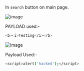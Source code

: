 
In `search` button on main page.

![image](https://user-images.githubusercontent.com/68326057/128556992-af015b87-8811-4e12-bfdc-130508987ff8.png)

PAYLOAD used:-

```bash
<b><i>Testing</i></b>
```



![image](https://user-images.githubusercontent.com/68326057/128557100-9bb94475-cd23-49f9-a37b-bb84dca1bee3.png)

Payload Used:-

```bash
<script>alert('hacked');</script>
```
